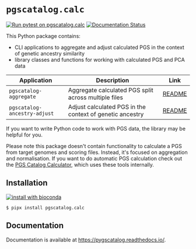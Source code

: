 # `pgscatalog.calc`

[![Run pytest on pgscatalog.calc](https://github.com/PGScatalog/pygscatalog/actions/workflows/calc-pytest.yml/badge.svg)](https://github.com/PGScatalog/pygscatalog/actions/workflows/calc-pytest.yml)
[![Documentation Status](https://readthedocs.org/projects/pygscatalog/badge/?version=latest)](https://pygscatalog.readthedocs.io/en/latest/autoapi/pgscatalog/calc/index.html)

This Python package contains:

* CLI applications to aggregate and adjust calculated PGS in the context of genetic ancestry similarity
* library classes and functions for working with calculated PGS and PCA data

| Application                  | Description                                              | Link                                                                                |
|------------------------------|----------------------------------------------------------|-------------------------------------------------------------------------------------|
| `pgscatalog-aggregate`       | Aggregate calculated PGS split across multiple files     | [README](https://pygscatalog.readthedocs.io/en/latest/how-to/guides/aggregate.html) |
| `pgscatalog-ancestry-adjust` | Adjust calculated PGS in the context of genetic ancestry | [README](https://pygscatalog.readthedocs.io/en/latest/how-to/guides/ancestry.html)  |

If you want to write Python code to work with PGS data, the library may be helpful for you.

Please note this package doesn't contain functionality to calculate a PGS from target genomes and scoring files. Instead, it's focused on aggregation and normalisation. If you want to do automatic PGS calculation check out the [PGS Catalog Calculator](https://github.com/PGScatalog/pgsc_calc), which uses these tools internally.

## Installation 

[![install with bioconda](https://img.shields.io/badge/install%20with-bioconda-brightgreen.svg?style=flat)](http://bioconda.github.io/recipes/pgscatalog.calc/README.html)

```
$ pipx install pgscatalog.calc
```

## Documentation

Documentation is available at https://pygscatalog.readthedocs.io/.
